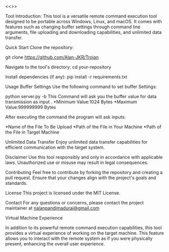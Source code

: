 <<<Trojan Malware>>>

<REMOTEMAL> Tool
Introduction:
This tool is a versatile remote command execution tool designed to be portable across Windows, Linux, and macOS. It comes with features such as changing buffer settings through command line arguments, file uploading and downloading capabilities, and unlimited data transfer.

Quick Start
Clone the repository:

git clone https://github.com/Alan-JKR/Trojan

Navigate to the tool's directory:
cd your-repository

Install dependencies (if any):
pip install -r requirements.txt

Usage
Buffer Settings
Use the following command to set buffer
Settings:

python server.py -b
This Command will ask you the buffer value for data transmission as input .
*Minimum Value:1024 Bytes
*Maximum Value:999999999 Bytes

After executing the command the program will ask inputs:

*Name of the File To Be Upload
*Path of the File in Your Machine
\*Path of the File in Target Machine

Unlimited Data Transfer
Enjoy unlimited data transfer capabilities for efficient communication with the target system.

Disclaimer
Use this tool responsibly and only in accordance with applicable laws. Unauthorized use or misuse may result in legal consequences.

Contributing
Feel free to contribute by forking the repository and creating a pull request. Ensure that your changes align with the project's goals and standards.

License
This project is licensed under the MIT License.

Contact
For any questions or concerns, please contact the project maintainer at nalanpandimadurai@gmail.com

Virtual Machine Experience

In addition to its powerful remote command execution capabilities, this tool provides a virtual experience of working on the target machine. This feature allows you to interact with the remote system as if you were physically present, enhancing the overall user experience.
